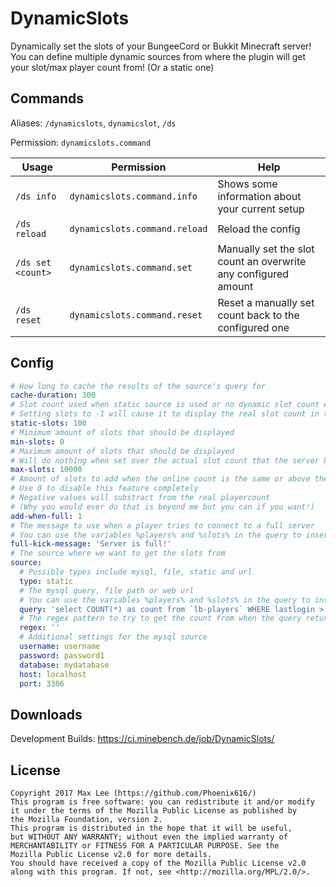 # DynamicSlots
Dynamically set the slots of your BungeeCord or Bukkit Minecraft server! You can define multiple dynamic sources from where the plugin will get your slot/max player count from! (Or a static one)

## Commands

Aliases: `/dynamicslots`, `dynamicslot`, `/ds`

Permission: `dynamicslots.command`

| Usage             | Permission                    | Help                                                           |
|-------------------|-------------------------------|----------------------------------------------------------------|
| `/ds info`        | `dynamicslots.command.info`   | Shows some information about your current setup                |
| `/ds reload`      | `dynamicslots.command.reload` | Reload the config                                              |
| `/ds set <count>` | `dynamicslots.command.set`    | Manually set the slot count an overwrite any configured amount |
| `/ds reset`       | `dynamicslots.command.reset`  | Reset a manually set count back to the configured one          |

## Config

```yaml
# How long to cache the results of the source's query for
cache-duration: 300
# Slot count used when static source is used or no dynamic slot count was found
# Setting slots to -1 will cause it to display the real slot count in that case
static-slots: 100
# Minimum amount of slots that should be displayed
min-slots: 0
# Maximum amount of slots that should be displayed
# Will do nothing when set over the actual slot count that the server has
max-slots: 10000
# Amount of slots to add when the online count is the same or above the count that would be displayed
# Use 0 to disable this feature completely
# Negative values will substract from the real playercount
# (Why you would ever do that is beyond me but you can if you want!)
add-when-full: 1
# The message to use when a player tries to connect to a full server
# You can use the variables %players% and %slots% in the query to insert the online count and slot count
full-kick-message: 'Server is full!'
# The source where we want to get the slots from
source:
  # Possible types include mysql, file, static and url
  type: static
  # The mysql query, file path or web url
  # You can use the variables %players% and %slots% in the query to insert the online count and slot count
  query: 'select COUNT(*) as count from `lb-players` WHERE lastlogin > DATE_ADD(NOW(), INTERVAL -1 DAY) AND onlinetime > 60'
  # The regex pattern to try to get the count from when the query returns a string
  regex: ''
  # Additional settings for the mysql source
  username: username
  password: password1
  database: mydatabase
  host: localhost
  port: 3306
  ```
  
  ## Downloads
  
  Development Builds: https://ci.minebench.de/job/DynamicSlots/
  
  ## License
  
  ```
Copyright 2017 Max Lee (https://github.com/Phoenix616/)
This program is free software: you can redistribute it and/or modify
it under the terms of the Mozilla Public License as published by
the Mozilla Foundation, version 2.
This program is distributed in the hope that it will be useful,
but WITHOUT ANY WARRANTY; without even the implied warranty of
MERCHANTABILITY or FITNESS FOR A PARTICULAR PURPOSE. See the
Mozilla Public License v2.0 for more details.
You should have received a copy of the Mozilla Public License v2.0
along with this program. If not, see <http://mozilla.org/MPL/2.0/>.
```
